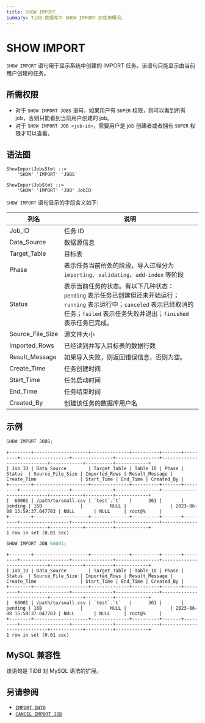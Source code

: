 ```yaml
---
title: SHOW IMPORT
summary: TiDB 数据库中 SHOW IMPORT 的使用概况。
---
```


# SHOW IMPORT

`SHOW IMPORT` 语句用于显示系统中创建的 IMPORT 任务。该语句只能显示由当前用户创建的任务。

## 所需权限

- 对于 `SHOW IMPORT JOBS` 语句，如果用户有 `SUPER` 权限，则可以看到所有 job，否则只能看到当前用户创建的 job。
- 对于 `SHOW IMPORT JOB <job-id>`，需要用户是 job 创建者或者拥有 `SUPER` 权限才可以查看。

## 语法图

```ebnf+diagram
ShowImportJobsStmt ::=
    'SHOW' 'IMPORT' 'JOBS'

ShowImportJobStmt ::=
    'SHOW' 'IMPORT' 'JOB' JobID
```

`SHOW IMPORT` 语句显示的字段含义如下:

| 列名              | 说明                    |
|------------------|-------------------------|
| Job_ID           | 任务 ID                  |
| Data_Source      | 数据源信息                |
| Target_Table     | 目标表                    |
| Phase        | 表示任务当前所处的阶段，导入过程分为 `importing`、`validating`、`add-index` 等阶段 |
| Status       | 表示当前任务的状态。有以下几种状态：`pending` 表示任务已创建但还未开始运行；`running` 表示运行中；`canceled` 表示已经取消的任务；`failed` 表示任务失败并退出；`finished` 表示任务已完成。|
| Source_File_Size | 源文件大小 |
| Imported_Rows | 已经读到并写入目标表的数据行数 |
| Result_Message   | 如果导入失败，则返回错误信息，否则为空。|
| Create_Time      | 任务创建时间              |
| Start_Time       | 任务启动时间              |
| End_Time         | 任务结束时间              |
| Created_By       | 创建该任务的数据库用户名        |

## 示例

```sql
SHOW IMPORT JOBS;
```

```
+--------+--------------------+--------------+----------+-------+---------+------------------+---------------+----------------+----------------------------+------------+----------+------------+
| Job_ID | Data_Source        | Target_Table | Table_ID | Phase | Status  | Source_File_Size | Imported_Rows | Result_Message | Create_Time                | Start_Time | End_Time | Created_By |
+--------+--------------------+--------------+----------+-------+---------+------------------+---------------+----------------+----------------------------+------------+----------+------------+
|  60001 | /path/to/small.csv | `test`.`t`   |      361 |       | pending | 16B              |          NULL |                | 2023-06-08 15:59:37.047703 | NULL       | NULL     | root@%     |
+--------+--------------------+--------------+----------+-------+---------+------------------+---------------+----------------+----------------------------+------------+----------+------------+
1 row in set (0.01 sec)
```

```sql
SHOW IMPORT JOB 60001;
```

```
+--------+--------------------+--------------+----------+-------+---------+------------------+---------------+----------------+----------------------------+------------+----------+------------+
| Job_ID | Data_Source        | Target_Table | Table_ID | Phase | Status  | Source_File_Size | Imported_Rows | Result_Message | Create_Time                | Start_Time | End_Time | Created_By |
+--------+--------------------+--------------+----------+-------+---------+------------------+---------------+----------------+----------------------------+------------+----------+------------+
|  60001 | /path/to/small.csv | `test`.`t`   |      361 |       | pending | 16B              |          NULL |                | 2023-06-08 15:59:37.047703 | NULL       | NULL     | root@%     |
+--------+--------------------+--------------+----------+-------+---------+------------------+---------------+----------------+----------------------------+------------+----------+------------+
1 row in set (0.01 sec)
```

## MySQL 兼容性

该语句是 TiDB 对 MySQL 语法的扩展。

## 另请参阅

* [`IMPORT INTO`](/sql-statements/sql-statement-import-into.md)
* [`CANCEL IMPORT JOB`](/sql-statements/sql-statement-cancel-import-job.md)
